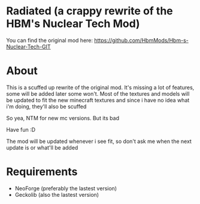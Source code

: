 Radiated
(a crappy rewrite of the HBM's Nuclear Tech Mod)
=======
You can find the original mod here: https://github.com/HbmMods/Hbm-s-Nuclear-Tech-GIT

About
=======
This is a scuffed up rewrite of the original mod. It's missing a lot of features, some will be added later some won't.
Most of the textures and models will be updated to fit the new minecraft textures and since i have no idea what i'm doing, they'll also be scuffed

So yea, NTM for new mc versions. But its bad

Have fun :D

The mod will be updated whenever i see fit, so don't ask me when the next update is or what'll be added

Requirements
=======
- NeoForge (preferably the lastest version)
- Geckolib (also the lastest version)
